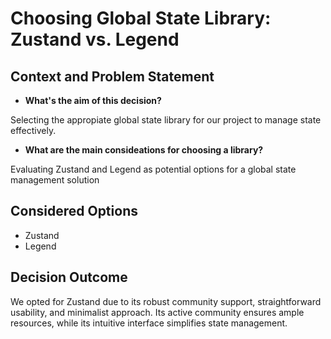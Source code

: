 # Choosing Global State Library: Zustand vs. Legend

## Context and Problem Statement

- **What's the aim of this decision?**

Selecting the appropiate global state library for our project to manage state effectively.

- **What are the main consideations for choosing a library?**

Evaluating Zustand and Legend as potential options for a global state management solution

## Considered Options

* Zustand
* Legend

## Decision Outcome

We opted for Zustand due to its robust community support, straightforward usability, and minimalist approach. Its active community ensures ample resources, while its intuitive interface simplifies state management. 
